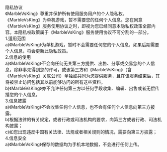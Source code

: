 隐私协议  
《MarbleVsKing》尊重并保护所有使用服务用户的个人隐私权。 《MarbleVsKing》为单机游戏，暂不需要您的任何个人信息。您在同意《MarbleVsKing》服务使用协议之时，即视为您已经同意本隐私权政策全部内容。本隐私权政策属于《MarbleVsKing》服务使用协议不可分割的一部分。  
1.适用范围  
a)《MarbleVsKing》为单机游戏，暂时不会需要任何您的个人信息，如果后期需要个人信息，将会更新此隐私政策。  
2.信息的使用  
a)《MarbleVsKing》不会向任何无关第三方提供、出售、分享或交易您的个人信息，除非事先得到您的许可，或该第三方和《MarbleVsKing》（含《MarbleVsKing》关联公司）单独或共同为您提供服务，且在该服务结束后，其将被禁止访问包括其以前能够访问的所有这些资料。  
b)《MarbleVsKing》亦不允许任何第三方以任何手段收集、编辑、出售或者无偿传播您的个人信息。  
3.信息披露  
a)《MarbleVsKing》不会收集任何个人信息，也不会有任何个人信息向第三方披露。  
b)根据法律的有关规定，或者行政或司法机构的要求，向第三方或者行政、司法机构披露；  
c)如您出现违反中国有关法律、法规或者相关规则的情况，需要向第三方披露；  
4.信息安全  
a)《MarbleVsKing》保存的数据均为手机本地数据，不会进行任何上传。  
